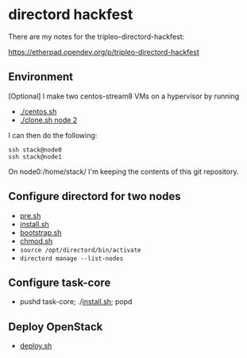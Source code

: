 # directord hackfest

There are my notes for the tripleo-directord-hackfest:

 https://etherpad.opendev.org/p/tripleo-directord-hackfest

## Environment

[Optional] I make two centos-stream8 VMs on a hypervisor by running
- [./centos.sh](https://github.com/fultonj/tripleo-laptop/blob/master/centos.sh)
- [./clone.sh node 2](https://github.com/fultonj/tripleo-laptop/blob/master/clone.sh)

I can then do the following:
```
ssh stack@node0
ssh stack@node1
```
On node0:/home/stack/ I'm keeping the contents of this git repository.

## Configure directord for two nodes

- [pre.sh](pre.sh)
- [install.sh](install.sh)
- [bootstrap.sh](bootstrap.sh)
- [chmod.sh](chmod.sh)
- `source /opt/directord/bin/activate`
- `directord manage --list-nodes`

## Configure task-core

- pushd task-core; ./[install.sh](task-core/install.sh); popd

## Deploy OpenStack

- [deploy.sh](deploy.sh)
